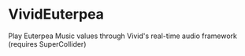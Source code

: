 # VividEuterpea
Play Euterpea Music values through Vivid's real-time audio framework (requires SuperCollider)
